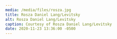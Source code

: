 ```yaml
---
media: /media/files/rosza.jpg
title: Rosza Daniel Lang/Levitsky
alt: Rosza Daniel Lang/Levitsky
caption: Courtesy of Rosza Daniel Lang/Levitsky
date: 2020-11-23 13:36:00 -0500
---
```

